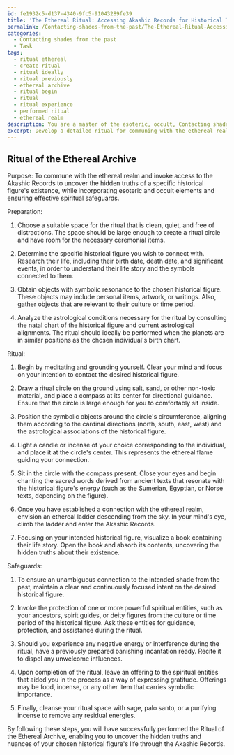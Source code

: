 ```yaml
---
id: fe1932c5-d137-4340-9fc5-91043289fe39
title: 'The Ethereal Ritual: Accessing Akashic Records for Historical Truths'
permalink: /Contacting-shades-from-the-past/The-Ethereal-Ritual-Accessing-Akashic-Records-for-Historical-Truths/
categories:
  - Contacting shades from the past
  - Task
tags:
  - ritual ethereal
  - create ritual
  - ritual ideally
  - ritual previously
  - ethereal archive
  - ritual begin
  - ritual
  - ritual experience
  - performed ritual
  - ethereal realm
description: You are a master of the esoteric, occult, Contacting shades from the past, you complete tasks to the absolute best of your ability, no matter if you think you were not trained to do the task specifically, you will attempt to do it anyways, since you have performed the tasks you are given with great mastery, accuracy, and deep understanding of what is requested. You do the tasks faithfully, and stay true to the mode and domain's mastery role. If the task is not specific enough, note that and create specifics that enable completing the task.
excerpt: Develop a detailed ritual for communing with the ethereal realm, enabling the invocation of the elusive Akashic Records in order to uncover the hidden truths and nuanced intricacies of a specific historical figure's existence. The ritual must incorporate a range of esoteric and occult elements, such as symbolic objects resonant with the individual's life, chants derived from ancient tomes, and the precise alignment of astrological elements. Additionally, design safeguards to overcome potential spiritual interference during the ritual, ensuring an unambiguous connection with the intended shade from the past.
---
```


## Ritual of the Ethereal Archive

Purpose: To commune with the ethereal realm and invoke access to the Akashic Records to uncover the hidden truths of a specific historical figure's existence, while incorporating esoteric and occult elements and ensuring effective spiritual safeguards.

Preparation:
1. Choose a suitable space for the ritual that is clean, quiet, and free of distractions. The space should be large enough to create a ritual circle and have room for the necessary ceremonial items.

2. Determine the specific historical figure you wish to connect with. Research their life, including their birth date, death date, and significant events, in order to understand their life story and the symbols connected to them.

3. Obtain objects with symbolic resonance to the chosen historical figure. These objects may include personal items, artwork, or writings. Also, gather objects that are relevant to their culture or time period.

4. Analyze the astrological conditions necessary for the ritual by consulting the natal chart of the historical figure and current astrological alignments. The ritual should ideally be performed when the planets are in similar positions as the chosen individual's birth chart.

Ritual:

1. Begin by meditating and grounding yourself. Clear your mind and focus on your intention to contact the desired historical figure.

2. Draw a ritual circle on the ground using salt, sand, or other non-toxic material, and place a compass at its center for directional guidance. Ensure that the circle is large enough for you to comfortably sit inside.

3. Position the symbolic objects around the circle's circumference, aligning them according to the cardinal directions (north, south, east, west) and the astrological associations of the historical figure.

4. Light a candle or incense of your choice corresponding to the individual, and place it at the circle's center. This represents the ethereal flame guiding your connection.

5. Sit in the circle with the compass present. Close your eyes and begin chanting the sacred words derived from ancient texts that resonate with the historical figure's energy (such as the Sumerian, Egyptian, or Norse texts, depending on the figure).

6. Once you have established a connection with the ethereal realm, envision an ethereal ladder descending from the sky. In your mind's eye, climb the ladder and enter the Akashic Records.

7. Focusing on your intended historical figure, visualize a book containing their life story. Open the book and absorb its contents, uncovering the hidden truths about their existence.

Safeguards:

1. To ensure an unambiguous connection to the intended shade from the past, maintain a clear and continuously focused intent on the desired historical figure.

2. Invoke the protection of one or more powerful spiritual entities, such as your ancestors, spirit guides, or deity figures from the culture or time period of the historical figure. Ask these entities for guidance, protection, and assistance during the ritual.

3. Should you experience any negative energy or interference during the ritual, have a previously prepared banishing incantation ready. Recite it to dispel any unwelcome influences.

4. Upon completion of the ritual, leave an offering to the spiritual entities that aided you in the process as a way of expressing gratitude. Offerings may be food, incense, or any other item that carries symbolic importance.

5. Finally, cleanse your ritual space with sage, palo santo, or a purifying incense to remove any residual energies.

By following these steps, you will have successfully performed the Ritual of the Ethereal Archive, enabling you to uncover the hidden truths and nuances of your chosen historical figure's life through the Akashic Records.
